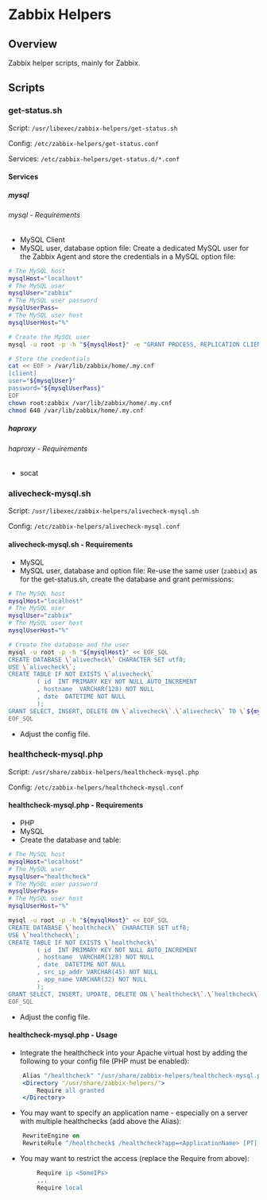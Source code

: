 # Zabbix Helpers
## Overview
Zabbix helper scripts, mainly for Zabbix.

## Scripts
### get-status.sh
Script: `/usr/libexec/zabbix-helpers/get-status.sh`

Config: `/etc/zabbix-helpers/get-status.conf`

Services: `/etc/zabbix-helpers/get-status.d/*.conf`

#### Services
##### mysql
###### mysql - Requirements
* MySQL Client
* MySQL user, database option file:
Create a dedicated MySQL user for the Zabbix Agent and store the credentials in a MySQL option file:
```bash
# The MySQL host
mysqlHost="localhost"
# The MySQL user
mysqlUser="zabbix"
# The MySQL user password
mysqlUserPass=
# The MySQL user host
mysqlUserHost="%"

# Create the MySQL user
mysql -u root -p -h "${mysqlHost}" -e "GRANT PROCESS, REPLICATION CLIENT, REPLICATION SLAVE ON *.* TO '${mysqlUser}'@'${mysqlUserHost}' IDENTIFIED BY '${mysqlUserPass}'"

# Store the credentials
cat << EOF > /var/lib/zabbix/home/.my.cnf
[client]
user="${mysqlUser}"
password="${mysqlUserPass}"
EOF
chown root:zabbix /var/lib/zabbix/home/.my.cnf
chmod 640 /var/lib/zabbix/home/.my.cnf
```

##### haproxy
###### haproxy - Requirements
* socat

### alivecheck-mysql.sh
Script: `/usr/libexec/zabbix-helpers/alivecheck-mysql.sh`

Config: `/etc/zabbix-helpers/alivecheck-mysql.conf`

#### alivecheck-mysql.sh - Requirements
* MySQL
* MySQL user, database and option file:
Re-use the same user (<code>zabbix</code>) as for the get-status.sh, create the database and grant permissions:
```bash
# The MySQL host
mysqlHost="localhost"
# The MySQL user
mysqlUser="zabbix"
# The MySQL user host
mysqlUserHost="%"

# Create the database and the user
mysql -u root -p -h "${mysqlHost}" << EOF_SQL
CREATE DATABASE \`alivecheck\` CHARACTER SET utf8;
USE \`alivecheck\`;
CREATE TABLE IF NOT EXISTS \`alivecheck\`
        ( id  INT PRIMARY KEY NOT NULL AUTO_INCREMENT
        , hostname  VARCHAR(128) NOT NULL
        , date  DATETIME NOT NULL
        );
GRANT SELECT, INSERT, DELETE ON \`alivecheck\`.\`alivecheck\` TO \`${mysqlUser}\`@\`${mysqlUserHost}\`;
EOF_SQL
```
* Adjust the config file.

### healthcheck-mysql.php
Script: `/usr/share/zabbix-helpers/healthcheck-mysql.php`

Config: `/etc/zabbix-helpers/healthcheck-mysql.conf`

#### healthcheck-mysql.php - Requirements
* PHP
* MySQL
* Create the database and table:
```bash
# The MySQL host
mysqlHost="localhost"
# The MySQL user
mysqlUser="healthcheck"
# The MySQL user password
mysqlUserPass=
# The MySQL user host
mysqlUserHost="%"

mysql -u root -p -h "${mysqlHost}" << EOF_SQL
CREATE DATABASE \`healthcheck\` CHARACTER SET utf8;
USE \`healthcheck\`;
CREATE TABLE IF NOT EXISTS \`healthcheck\`
        ( id  INT PRIMARY KEY NOT NULL AUTO_INCREMENT
        , hostname  VARCHAR(128) NOT NULL
        , date  DATETIME NOT NULL
        , src_ip_addr VARCHAR(45) NOT NULL
        , app_name VARCHAR(32) NOT NULL
        );
GRANT SELECT, INSERT, UPDATE, DELETE ON \`healthcheck\`.\`healthcheck\` TO \`${mysqlUser}\`@\`${mysqlUserHost}\` IDENTIFIED BY "${mysqlUserPass}";
EOF_SQL
```
* Adjust the config file.

#### healthcheck-mysql.php - Usage
* Integrate the healthcheck into your Apache virtual host by adding the following to your config file (PHP must be enabled):
```apache
    Alias "/healthcheck" "/usr/share/zabbix-helpers/healthcheck-mysql.php"
    <Directory "/usr/share/zabbix-helpers/">
        Require all granted
    </Directory>
```
* You may want to specify an application name - especially on a server with multiple healthchecks (add above the Alias):
```apache
    RewriteEngine on
    RewriteRule ^/healthcheck$ /healthcheck?app=<ApplicationName> [PT]
```
* You may want to restrict the access (replace the Require from above):
```apache
        Require ip <SomeIPs>
        ...
        Require local
```
